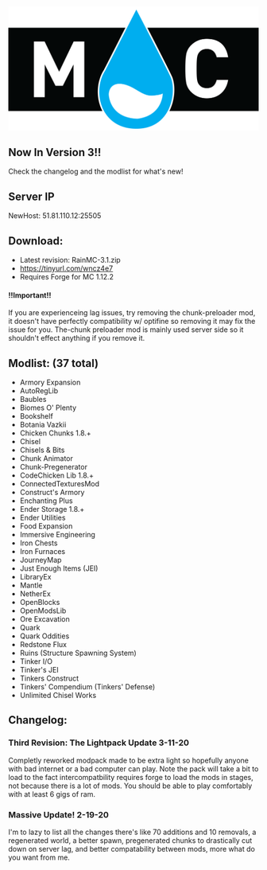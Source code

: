 ![banner](https://github.com/ChickWithADick/RainCraft/blob/master/mclogo.png)

## Now In Version 3!! 
Check the changelog and the modlist for what's new!

## Server IP
NewHost: 51.81.110.12:25505

## Download:
 * Latest revision: RainMC-3.1.zip
 * https://tinyurl.com/wncz4e7
 * Requires Forge for MC 1.12.2

#### !!Important!! ####

If you are experienceing lag issues, try removing the chunk-preloader mod, it doesn't have perfectly compatibility w/ optifine so removing it may fix the issue for you. The-chunk preloader mod is mainly used server side so it shouldn't effect anything if you remove it.


## Modlist: (37 total)

 * Armory Expansion
 * AutoRegLib
 * Baubles    
 * Biomes O' Plenty    
 * Bookshelf    
 * Botania    Vazkii        
 * Chicken Chunks 1.8.+        
 * Chisel    
 * Chisels & Bits    
 * Chunk Animator        
 * Chunk-Pregenerator        
 * CodeChicken Lib 1.8.+        
 * ConnectedTexturesMod
 * Construct's Armory    
 * Enchanting Plus        
 * Ender Storage 1.8.+    
 * Ender Utilities        
 * Food Expansion
 * Immersive Engineering    
 * Iron Chests
 * Iron Furnaces
 * JourneyMap
 * Just Enough Items (JEI)        
 * LibraryEx    
 * Mantle    
 * NetherEx    
 * OpenBlocks    
 * OpenModsLib
 * Ore Excavation    
 * Quark
 * Quark Oddities
 * Redstone Flux
 * Ruins (Structure Spawning System)    
 * Tinker I/O    
 * Tinker's JEI
 * Tinkers Construct
 * Tinkers' Compendium (Tinkers' Defense)    
 * Unlimited Chisel Works

## Changelog:

### Third Revision: The Lightpack Update 3-11-20
Completly reworked modpack made to be extra light so hopefully anyone with bad internet or a bad computer can play. Note the pack will take a bit to load to the fact intercompatbility requires forge to load the mods in stages, not because there is a lot of mods. You should be able to play comfortably with at least 6 gigs of ram. 

### Massive Update! 2-19-20
I'm to lazy to list all the changes there's like 70 additions and 10 removals, a regenerated world, a better spawn, pregenerated chunks to drastically cut down on server lag, and better compatability between mods, more  what do you want from me.
